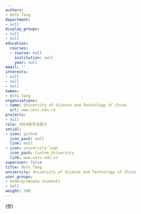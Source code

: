 ```yaml
---
authors:
- BoYu Tang
department:
- null
display_groups:
- null
- null
education:
  courses:
  - course: null
    institution: null
    year: null
email: ''
interests:
- null
- null
- null
names:
- BoYu Tang
organizations:
- name: University of Science and Technology of China
  url: www.ustc.edu.cn
projects:
- null
role: 2024级专业硕士
social:
- icon: github
  icon_pack: null
  link: null
- icon: university-logo
  icon_pack: Custom_University
  link: www.ustc.edu.cn
superuser: false
title: BoYu Tang
university: University of Science and Technology of China
user_groups:
- Undergraduate Students
- null
weight: 300
---
```


(空)
